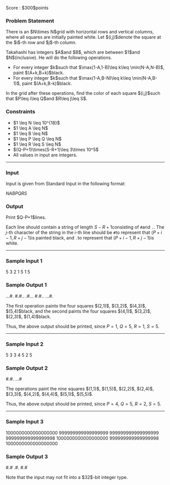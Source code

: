 
<div>

<span>

<span>

<p>
Score : $300$points
</p>

<div>

<section>

### **Problem Statement**

<p>
There is an $N\times N$grid with horizontal rows and vertical columns, where all squares are initially painted white. Let $(i,j)$denote the square at the $i$-th row and $j$-th column.
</p>

<p>
Takahashi has integers $A$and $B$, which are between $1$and $N$(inclusive). He will do the following operations.
</p>

<ul>

<li>
For every integer $k$such that $\max(1-A,1-B)\leq k\leq \min(N-A,N-B)$, paint $(A+k,B+k)$black.
</li>

<li>
For every integer $k$such that $\max(1-A,B-N)\leq k\leq \min(N-A,B-1)$, paint $(A+k,B-k)$black.
</li>

</ul>

<p>
In the grid after these operations, find the color of each square $(i,j)$such that $P\leq i\leq Q$and $R\leq j\leq S$.
</p>

</section>

</div>

<div>

<section>

### **Constraints**

<ul>

<li>
$1 \leq N \leq 10^{18}$
</li>

<li>
$1 \leq A \leq N$
</li>

<li>
$1 \leq B \leq N$
</li>

<li>
$1 \leq P \leq Q \leq N$
</li>

<li>
$1 \leq R \leq S \leq N$
</li>

<li>
$(Q-P+1)\times(S-R+1)\leq 3\times 10^5$
</li>

<li>
All values in input are integers.
</li>

</ul>

</section>

</div>

---

<div>

<div>

<section>

### **Input**

<p>
Input is given from Standard Input in the following format:
</p>

<div>

$N$$A$$B$$P$$Q$$R$$S$
</div>

</section>

</div>

<div>

<section>

### **Output**

<p>
Print $Q-P+1$lines.

Each line should contain a string of length $S-R+1$consisting of `#`and `.`.
The $j$-th character of the string in the $i$-th line should be `#`to represent that $(P+i-1, R+j-1)$is painted black, and `.`to represent that $(P+i-1, R+j-1)$is white.  
</p>

</section>

</div>

</div>

---

<div>

<section>

### **Sample Input 1**

<div>

5 3 2
1 5 1 5

</div>

</section>

</div>

<div>

<section>

### **Sample Output 1**

<div>

...#.
#.#..
.#...
#.#..
...#.

</div>

<p>
The first operation paints the four squares $(2,1)$, $(3,2)$, $(4,3)$, $(5,4)$black, and the second paints the four squares $(4,1)$, $(3,2)$, $(2,3)$, $(1,4)$black.

Thus, the above output should be printed, since $P=1$, $Q=5$, $R=1$, $S=5$.
</p>

</section>

</div>

---

<div>

<section>

### **Sample Input 2**

<div>

5 3 3
4 5 2 5

</div>

</section>

</div>

<div>

<section>

### **Sample Output 2**

<div>

#.#.
...#

</div>

<p>
The operations paint the nine squares $(1,1)$, $(1,5)$, $(2,2)$, $(2,4)$, $(3,3)$, $(4,2)$, $(4,4)$, $(5,1)$, $(5,5)$.

Thus, the above output should be printed, since $P=4$, $Q=5$, $R=2$, $S=5$.
</p>

</section>

</div>

---

<div>

<section>

### **Sample Input 3**

<div>

1000000000000000000 999999999999999999 999999999999999999
999999999999999998 1000000000000000000 999999999999999998 1000000000000000000

</div>

</section>

</div>

<div>

<section>

### **Sample Output 3**

<div>

#.#
.#.
#.#

</div>

<p>
Note that the input may not fit into a $32$-bit integer type.
</p>

</section>

</div>

</span>

</span>

</div>
